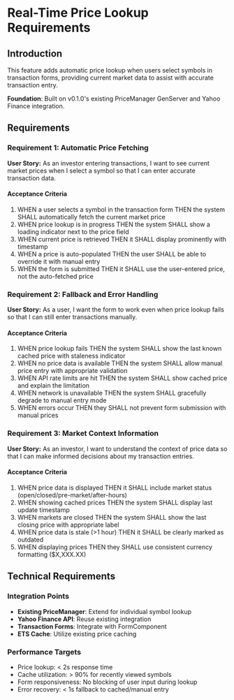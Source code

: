 # Real-Time Price Lookup Requirements

## Introduction

This feature adds automatic price lookup when users select symbols in transaction forms, providing current market data to assist with accurate transaction entry.

**Foundation**: Built on v0.1.0's existing PriceManager GenServer and Yahoo Finance integration.

## Requirements

### Requirement 1: Automatic Price Fetching

**User Story:** As an investor entering transactions, I want to see current market prices when I select a symbol so that I can enter accurate transaction data.

#### Acceptance Criteria

1. WHEN a user selects a symbol in the transaction form THEN the system SHALL automatically fetch the current market price
2. WHEN price lookup is in progress THEN the system SHALL show a loading indicator next to the price field
3. WHEN current price is retrieved THEN it SHALL display prominently with timestamp
4. WHEN a price is auto-populated THEN the user SHALL be able to override it with manual entry
5. WHEN the form is submitted THEN it SHALL use the user-entered price, not the auto-fetched price

### Requirement 2: Fallback and Error Handling

**User Story:** As a user, I want the form to work even when price lookup fails so that I can still enter transactions manually.

#### Acceptance Criteria

1. WHEN price lookup fails THEN the system SHALL show the last known cached price with staleness indicator
2. WHEN no price data is available THEN the system SHALL allow manual price entry with appropriate validation
3. WHEN API rate limits are hit THEN the system SHALL show cached price and explain the limitation
4. WHEN network is unavailable THEN the system SHALL gracefully degrade to manual entry mode
5. WHEN errors occur THEN they SHALL not prevent form submission with manual prices

### Requirement 3: Market Context Information

**User Story:** As an investor, I want to understand the context of price data so that I can make informed decisions about my transaction entries.

#### Acceptance Criteria

1. WHEN price data is displayed THEN it SHALL include market status (open/closed/pre-market/after-hours)
2. WHEN showing cached prices THEN the system SHALL display last update timestamp
3. WHEN markets are closed THEN the system SHALL show the last closing price with appropriate label
4. WHEN price data is stale (>1 hour) THEN it SHALL be clearly marked as outdated
5. WHEN displaying prices THEN they SHALL use consistent currency formatting ($X,XXX.XX)

## Technical Requirements

### Integration Points

- **Existing PriceManager**: Extend for individual symbol lookup
- **Yahoo Finance API**: Reuse existing integration
- **Transaction Forms**: Integrate with FormComponent
- **ETS Cache**: Utilize existing price caching

### Performance Targets

- Price lookup: < 2s response time
- Cache utilization: > 90% for recently viewed symbols
- Form responsiveness: No blocking of user input during lookup
- Error recovery: < 1s fallback to cached/manual entry
